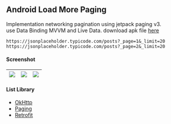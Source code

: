## Android Load More Paging ##

Implementation networking pagination using jetpack paging v3.  
use Data Binding MVVM and Live Data. download apk file [here](https://secure.eu.internxt.com/sh/file/2e95a760342893252c0a/f13cecbefdb6749d0af435bdf37e3695fd8a2c12e942603eb1899abb4749e88e)

```
https://jsonplaceholder.typicode.com/posts?_page=1&_limit=20
https://jsonplaceholder.typicode.com/posts?_page=2&_limit=20
```

#### Screenshot ####
| ![](https://images2.imgbox.com/80/e2/Usqrflq6_o.png) | ![](https://images2.imgbox.com/62/12/OHh5zpXH_o.png) | ![](https://images2.imgbox.com/1b/f9/xlrZI2Vv_o.png) |
| :---: | :---: | :---: |

#### List Library ####
- [OkHttp](https://github.com/square/okhttp)
- [Paging](https://developer.android.com/topic/libraries/architecture/paging/v3-overview)
- [Retrofit](https://github.com/square/retrofit)